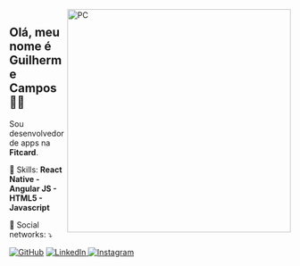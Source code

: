 <img src="https://raw.githubusercontent.com/MicaelliMedeiros/micaellimedeiros/master/image/computer-illustration.png" min-width="400px" max-width="400px" width="400px" align="right" alt="PC">

<h2 align="left">Olá, meu nome é Guilherme Campos 👋🏽</h1>
<p align=left>Sou desenvolvedor de apps na <strong>Fitcard</strong>.</p>
<p align="left">🚀 Skills: <strong>React Native - Angular JS - HTML5 - Javascript</strong></p>
<p align="left">💌 Social networks: ⤵️</p>

<p align="left">
  <a href="https://github.com/guilhermecampossilva9"><img src="https://img.shields.io/badge/-GitHub-000?style=flat-square&logo=Github&logoColor=white&link" alt="GitHub"></a>
  <a href="https://www.linkedin.com/in/guilherme-campos"><img src="https://img.shields.io/badge/LinkedIn-%230077B5.svg?&style=flat-square&logo=linkedin&logoColor=white" alt="LinkedIn">
  </a>
  <a href="https://www.instagram.com/gguilhermecampos"><img src="https://img.shields.io/badge/Instagram-%23E4405F.svg?&style=flat-square&logo=instagram&logoColor=white" alt="Instagram"></a>
</p>
<br>
<p align="center">  
  <a href="https://github-readme-stats.vercel.app/api?username=guilhermecampossilva9&show_icons=true&theme=dracula&include_all_commits=true&count_private=true&repo=fitcard" alt="guilhermecampossilva9"/></a>
</p>
